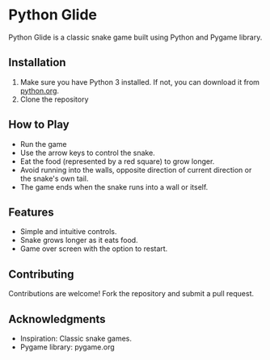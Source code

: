 # Python Glide

Python Glide is a classic snake game built using Python and Pygame library.

## Installation

1. Make sure you have Python 3 installed. If not, you can download it from [python.org](https://www.python.org/).
2. Clone the repository

How to Play
-----------
- Run the game
- Use the arrow keys to control the snake.
- Eat the food (represented by a red square) to grow longer.
- Avoid running into the walls, opposite direction of current direction or the snake's own tail.
- The game ends when the snake runs into a wall or itself.

Features
--------
- Simple and intuitive controls.
- Snake grows longer as it eats food.
- Game over screen with the option to restart.

Contributing
------------
Contributions are welcome! Fork the repository and submit a pull request.

Acknowledgments
---------------
- Inspiration: Classic snake games.
- Pygame library: pygame.org


